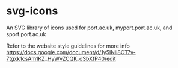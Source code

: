 # svg-icons
An SVG library of icons used for port.ac.uk, myport.port.ac.uk, and sport.port.ac.uk


Refer to the website style guidelines for more info
https://docs.google.com/document/d/1y5INIi8OT7v-7tgxk1csAm1KZ_HyWvZCQK_oSbXfP40/edit
